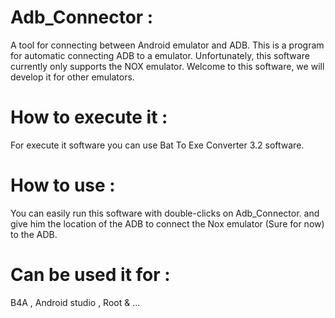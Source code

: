 # Adb_Connector :
A tool for connecting between Android emulator and ADB.
This is a program for automatic connecting ADB to a emulator.
Unfortunately, this software currently only supports the NOX emulator.
Welcome to this software, we will develop it for other emulators.

# How to execute it :
For execute it software you can use Bat To Exe Converter 3.2 software.

# How to use :
You can easily run this software with double-clicks on Adb_Connector.
and give him the location of the ADB to connect the Nox emulator (Sure for now) to the ADB.

# Can be used it for :
B4A , Android studio , Root & ...
